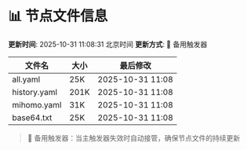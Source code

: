 # 📊 节点文件信息

**更新时间**: 2025-10-31 11:08:31 北京时间
**更新方式**: 🔄 备用触发器

| 文件名 | 大小 | 最后修改 |
|--------|------|----------|
| all.yaml | 25K | 2025-10-31 11:08 |
| history.yaml | 201K | 2025-10-31 11:08 |
| mihomo.yaml | 31K | 2025-10-31 11:08 |
| base64.txt | 25K | 2025-10-31 11:08 |

> 🔄 备用触发器：当主触发器失效时自动接管，确保节点文件的持续更新
